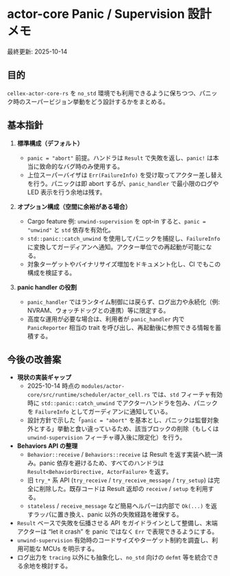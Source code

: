# actor-core Panic / Supervision 設計メモ

最終更新: 2025-10-14

## 目的

`cellex-actor-core-rs` を `no_std` 環境でも利用できるように保ちつつ、パニック時のスーパービジョン挙動をどう設計するかをまとめる。

## 基本指針

1. **標準構成（デフォルト）**
   - `panic = "abort"` 前提。ハンドラは `Result` で失敗を返し、`panic!` は本当に致命的なバグ時のみ使用する。
   - 上位スーパーバイザは `Err(FailureInfo)` を受け取ってアクター差し替えを行う。パニックは即 abort するが、`panic_handler` で最小限のログや LED 表示を行う余地は残す。

2. **オプション構成（空間に余裕がある場合）**
   - Cargo feature 例: `unwind-supervision` を opt-in すると、`panic = "unwind"` と `std` 依存を有効化。
   - `std::panic::catch_unwind` を使用してパニックを捕捉し、`FailureInfo` に変換してガーディアンへ通知。アクター単位での再起動が可能になる。
   - 対象ターゲットやバイナリサイズ増加をドキュメント化し、CI でもこの構成を検証する。

3. **panic handler の役割**
   - `panic_handler` ではランタイム制御には戻らず、ログ出力や永続化（例: NVRAM、ウォッチドッグとの連携）等に限定する。
   - 高度な運用が必要な場合は、利用者が `panic_handler` 内で `PanicReporter` 相当の trait を呼び出し、再起動後に参照できる情報を蓄積する。

## 今後の改善案

- **現状の実装ギャップ**
  - 2025-10-14 時点の `modules/actor-core/src/runtime/scheduler/actor_cell.rs` では、`std` フィーチャ有効時に `std::panic::catch_unwind` でアクターハンドラを包み、パニックを `FailureInfo` としてガーディアンに通知している。
  - 設計方針で示した「`panic = "abort"` を基本とし、パニックは監督対象外とする」挙動と食い違っているため、該当ブロックの削除（もしくは `unwind-supervision` フィーチャ導入後に限定化）を行う。
- **Behaviors API の整理**
  - `Behavior::receive` / `Behaviors::receive` は Result を返す実装へ統一済み。panic 依存を避けるため、すべてのハンドラは `Result<BehaviorDirective, ActorFailure>` を返す。
  - 旧 `try_*` 系 API (`try_receive` / `try_receive_message` / `try_setup`) は完全に削除した。既存コードは Result 返却の `receive` / `setup` を利用する。
  - `stateless` / `receive_message` など簡易ヘルパーは内部で `Ok(...)` を返すラッパに置き換え、panic 以外の失敗経路を確保する。
- `Result` ベースで失敗を伝播させる API をガイドラインとして整備し、末端アクターは “let it crash” を panic ではなく `Err` で表現できるようにする。
- `unwind-supervision` 有効時のコードサイズやターゲット制約を調査し、利用可能な MCUs を明示する。
- ログ出力を `tracing` 以外にも抽象化し、`no_std` 向けの `defmt` 等を統合できる余地を検討する。
